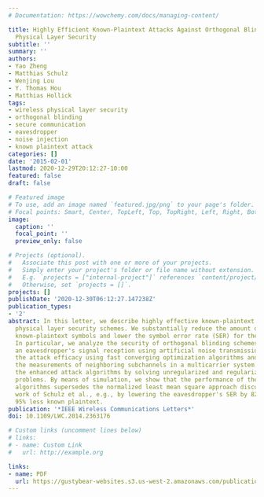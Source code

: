 ```yaml
---
# Documentation: https://wowchemy.com/docs/managing-content/

title: Highly Efficient Known-Plaintext Attacks Against Orthogonal Blinding Based
  Physical Layer Security
subtitle: ''
summary: ''
authors:
- Yao Zheng
- Matthias Schulz
- Wenjing Lou
- Y. Thomas Hou
- Matthias Hollick
tags:
- wireless physical layer security
- orthogonal blinding
- secure communication
- eavesdropper
- noise injection
- known plaintext attack
categories: []
date: '2015-02-01'
lastmod: 2020-12-29T20:12:27-10:00
featured: false
draft: false

# Featured image
# To use, add an image named `featured.jpg/png` to your page's folder.
# Focal points: Smart, Center, TopLeft, Top, TopRight, Left, Right, BottomLeft, Bottom, BottomRight.
image:
  caption: ''
  focal_point: ''
  preview_only: false

# Projects (optional).
#   Associate this post with one or more of your projects.
#   Simply enter your project's folder or file name without extension.
#   E.g. `projects = ["internal-project"]` references `content/project/deep-learning/index.md`.
#   Otherwise, set `projects = []`.
projects: []
publishDate: '2020-12-30T06:12:27.147238Z'
publication_types:
- '2'
abstract: In this letter, we describe highly effective known-plaintext attacks against
  physical layer security schemes. We substantially reduce the amount of required
  known-plaintext symbols and lower the symbol error rate (SER) for the attacker.
  In particular, we analyze the security of orthogonal blinding schemes that disturb
  an eavesdropper's signal reception using artificial noise transmission. We improve
  the attack efficacy using fast converging optimization algorithms and combining
  the measurements of neighboring subchannels in a multicarrier system. We implement
  the enhanced attack algorithms by solving unregularized and regularized least squares
  problems. By means of simulation, we show that the performance of the new attack
  algorithms supersedes the normalized least mean square approach discussed in the
  work of Schulz et al., e.g., by lowering the eavesdropper's SER by 82% while using
  95% less known plaintext.
publication: '*IEEE Wireless Communications Letters*'
doi: 10.1109/LWC.2014.2363176

# Custom links (uncomment lines below)
# links:
# - name: Custom Link
#   url: http://example.org

links:
- name: PDF
  url: https://gustybear-websites.s3.us-west-2.amazonaws.com/publication-zheng-highly-efficient-known-plaintext-2015/Zheng+et+al.+-+2015+-+Highly+Efficient+Known-Plaintext+Attacks+Against+O.pdf
---
```

